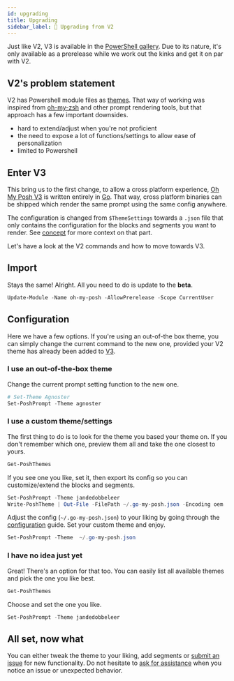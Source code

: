```yaml
---
id: upgrading
title: Upgrading
sidebar_label: 🤘 Upgrading from V2
---
```


Just like V2, V3 is available in the [PowerShell gallery][psgallery]. Due to its nature, it's only
available as a prerelease while we work out the kinks and get it on par with V2.

## V2's problem statement

V2 has Powershell module files as [themes][themesv2]. That way of working was inspired from [oh-my-zsh][omz] and other
prompt rendering tools, but that approach has a few important downsides.

- hard to extend/adjust when you're not proficient
- the need to expose a lot of functions/settings to allow ease of personalization
- limited to Powershell

## Enter V3

This bring us to the first change, to allow a cross platform experience, [Oh My Posh V3][v3] is written entirely in [Go][golang].
That way, cross platform binaries can be shipped which render the same prompt using the same config anywhere.

The configuration is changed from `$ThemeSettings` towards a `.json` file that only contains the configuration for the
blocks and segments you want to render. See [concept][introduction] for more context on that part.

Let's have a look at the V2 commands and how to move towards V3.

## Import

Stays the same! Alright. All you need to do is update to the **beta**.

```powershell
Update-Module -Name oh-my-posh -AllowPrerelease -Scope CurrentUser
```

## Configuration

Here we have a few options. If you're using an out-of-the box theme, you can simply change the current command to the
new one, provided your V2 theme has already been added to [V3][themesv3].

### I use an out-of-the-box theme

Change the current prompt setting function to the new one.

```powershell
# Set-Theme Agnoster
Set-PoshPrompt -Theme agnoster
```

### I use a custom theme/settings

The first thing to do is to look for the theme you based your theme on.
If you don't remember which one, preview them all and take the one closest to yours.

```powershell
Get-PoshThemes
```

If you see one you like, set it, then export its config so you can customize/extend the blocks and segments.

```powershell
Set-PoshPrompt -Theme jandedobbeleer
Write-PoshTheme | Out-File -FilePath ~/.go-my-posh.json -Encoding oem
```

Adjust the config (`~/.go-my-posh.json`) to your liking by going through the [configuration][configuration] guide.
Set your custom theme and enjoy.

```powershell
Set-PoshPrompt -Theme  ~/.go-my-posh.json
```

### I have no idea just yet

Great! There's an option for that too. You can easily list all available themes and pick the one you like best.

```powershell
Get-PoshThemes
```

Choose and set the one you like.

```powershell
Set-PoshPrompt -Theme jandedobbeleer
```

## All set, now what

You can either tweak the theme to your liking, add segments or [submit an issue][issues] for new functionality.
Do not hesitate to [ask for assistance][issues] when you notice an issue or unexpected behavior.

[manual]: /docs/installation
[psgallery]: https://www.powershellgallery.com/packages/oh-my-posh
[themesv2]: https://github.com/JanDeDobbeleer/oh-my-posh/tree/master/Themes
[omz]: https://github.com/ohmyzsh/ohmyzsh
[golang]: https://golang.org/
[introduction]: /docs/#concept
[v3]: https://github.com/JanDeDobbeleer/oh-my-posh/
[themesv3]: https://github.com/JanDeDobbeleer/oh-my-posh/tree/main/themes
[configuration]: /docs/configure
[issues]: https://github.com/JanDeDobbeleer/oh-my-posh/issues/new
